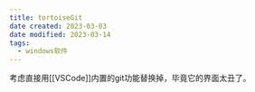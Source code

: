 ```yaml
---
title: tortoiseGit
date created: 2023-03-03
date modified: 2023-03-14
tags:
  - windows软件
---
```


考虑直接用[[VSCode]]内置的git功能替换掉，毕竟它的界面太丑了。
